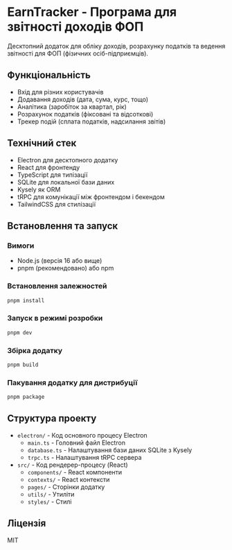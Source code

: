 # EarnTracker - Програма для звітності доходів ФОП

Десктопний додаток для обліку доходів, розрахунку податків та ведення звітності для ФОП (фізичних осіб-підприємців).

## Функціональність

- Вхід для різних користувачів
- Додавання доходів (дата, сума, курс, тощо)
- Аналітика (заробіток за квартал, рік)
- Розрахунок податків (фіксовані та відсоткові)
- Трекер подій (сплата податків, надсилання звітів)

## Технічний стек

- Electron для десктопного додатку
- React для фронтенду
- TypeScript для типізації
- SQLite для локальної бази даних
- Kysely як ORM
- tRPC для комунікації між фронтендом і бекендом
- TailwindCSS для стилізації

## Встановлення та запуск

### Вимоги

- Node.js (версія 16 або вище)
- pnpm (рекомендовано) або npm

### Встановлення залежностей

```bash
pnpm install
```

### Запуск в режимі розробки

```bash
pnpm dev
```

### Збірка додатку

```bash
pnpm build
```

### Пакування додатку для дистрибуції

```bash
pnpm package
```

## Структура проекту

- `electron/` - Код основного процесу Electron
  - `main.ts` - Головний файл Electron
  - `database.ts` - Налаштування бази даних SQLite з Kysely
  - `trpc.ts` - Налаштування tRPC сервера
- `src/` - Код рендерер-процесу (React)
  - `components/` - React компоненти
  - `contexts/` - React контексти
  - `pages/` - Сторінки додатку
  - `utils/` - Утиліти
  - `styles/` - Стилі

## Ліцензія

MIT
